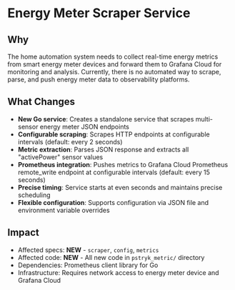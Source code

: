 # Energy Meter Scraper Service

## Why

The home automation system needs to collect real-time energy metrics from smart energy meter devices and forward them to Grafana Cloud for monitoring and analysis. Currently, there is no automated way to scrape, parse, and push energy meter data to observability platforms.

## What Changes

- **New Go service**: Creates a standalone service that scrapes multi-sensor energy meter JSON endpoints
- **Configurable scraping**: Scrapes HTTP endpoints at configurable intervals (default: every 2 seconds)
- **Metric extraction**: Parses JSON response and extracts all "activePower" sensor values
- **Prometheus integration**: Pushes metrics to Grafana Cloud Prometheus remote_write endpoint at configurable intervals (default: every 15 seconds)
- **Precise timing**: Service starts at even seconds and maintains precise scheduling
- **Flexible configuration**: Supports configuration via JSON file and environment variable overrides

## Impact

- Affected specs: **NEW** - `scraper`, `config`, `metrics`
- Affected code: **NEW** - All new code in `pstryk_metric/` directory
- Dependencies: Prometheus client library for Go
- Infrastructure: Requires network access to energy meter device and Grafana Cloud
